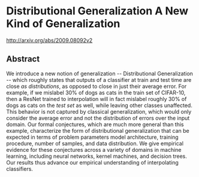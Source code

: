 # Distributional Generalization A New Kind of Generalization
http://arxiv.org/abs/2009.08092v2
## Abstract
We introduce a new notion of generalization -- Distributional Generalization -- which roughly states that outputs of a classifier at train and test time are close *as distributions*, as opposed to close in just their average error. For example, if we mislabel 30% of dogs as cats in the train set of CIFAR-10, then a ResNet trained to interpolation will in fact mislabel roughly 30% of dogs as cats on the *test set* as well, while leaving other classes unaffected. This behavior is not captured by classical generalization, which would only consider the average error and not the distribution of errors over the input domain. Our formal conjectures, which are much more general than this example, characterize the form of distributional generalization that can be expected in terms of problem parameters model architecture, training procedure, number of samples, and data distribution. We give empirical evidence for these conjectures across a variety of domains in machine learning, including neural networks, kernel machines, and decision trees. Our results thus advance our empirical understanding of interpolating classifiers.